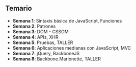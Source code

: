 ## Temario

* __Semana 1__: Sintaxis básica de JavaScript, Funciones
* __Semana 2__: Patrones
* __Semana 3__: DOM - CSSOM
* __Semana 4__: APIs, XHR
* __Semana 5__: Pruebas, TALLER
* __Semana 6__: Aplicaciones medianas con JavaScript, MVC
* __Semana 7__: jQuery, BackboneJS
* __Semana 8__: Backbone.Marionette, TALLER

